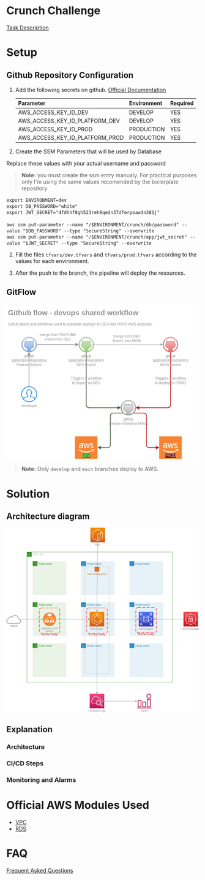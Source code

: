 # Crunch Challenge

[Task Description](./task_description.md)

# Setup
## Github Repository Configuration
1. Add the following secrets on github.
[Official Documentation](https://docs.github.com/en/actions/security-guides/using-secrets-in-github-actions)

    | Parameter| Environment | Required |
    |---|---| --- |
    | AWS_ACCESS_KEY_ID_DEV  | DEVELOP | YES |
    | AWS_ACCESS_KEY_ID_PLATFORM_DEV | DEVELOP |  YES |
    | AWS_ACCESS_KEY_ID_PROD | PRODUCTION | YES |
    | AWS_ACCESS_KEY_ID_PLATFORM_PROD | PRODUCTION | YES |

2. Create the SSM Parameters that will be used by Database

Replace these values with your actual username and password

> **Note:** you must create the ssm entry manualy.
> For practical purposes only I'm using the same values recomended by the boilerplate repository
```
export ENVIRONMENT=dev
export DB_PASSWORD="white"
export JWT_SECRET="dfdhhf8gh523reh6qedn37dferpoawdn381j"

aws ssm put-parameter --name "/$ENVIRONMENT/crunch/db/password" --value "$DB_PASSWORD" --type "SecureString" --overwrite
aws ssm put-parameter --name "/$ENVIRONMENT/crunch/app/jwt_secret" --value "$JWT_SECRET" --type "SecureString" --overwrite

```

2. Fill the files `tfvars/dev.tfvars` and `tfvars/prod.tfvars` according to the values for each environment.

3. After the push to the branch, the pipeline will deploy the resources.

## GitFlow
![](./docs/terraform-pipeline.png)
> **Note:**  Only `develop` and `main` branches deploy to AWS.


# Solution

## Architecture diagram

![](./docs/architecture.png)


## Explanation
### Architecture
### CI/CD Steps
### Monitoring and Alarms


# Official AWS Modules Used
- [VPC](https://github.com/terraform-aws-modules/terraform-aws-vpc)
- [RDS](https://github.com/terraform-aws-modules/terraform-aws-rds)

# FAQ
[Frequent Asked Questions](faq.md)